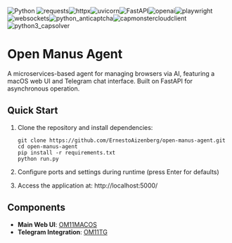 ![Python](https://img.shields.io/badge/Python-3.7-a2d2ff)
![requests](https://img.shields.io/badge/requests-2.31.0-3776AB)![httpx](https://img.shields.io/badge/httpx-0.25.0-00B4AB)![uvicorn](https://img.shields.io/badge/uvicorn-0.23.0-6E00F7)![FastAPI](https://img.shields.io/badge/FastAPI-0.103.0-009688)![openai](https://img.shields.io/badge/openai->=0.1.0-412991)![playwright](https://img.shields.io/badge/playwright-1.39.0-FF6B00)![websockets](https://img.shields.io/badge/websockets-11.0.0-FF4D4D)![python_anticaptcha](https://img.shields.io/badge/python__anticaptcha-2.0.0-1E3A8A)![capmonstercloudclient](https://img.shields.io/badge/capmonstercloudclient-1.2-4B5563)![python3_capsolver](https://img.shields.io/badge/python3__capsolver-1.0-111827)  

# Open Manus Agent

A microservices-based agent for managing browsers via AI, featuring a macOS web UI and Telegram chat interface. Built on FastAPI for asynchronous operation.

## Quick Start

1. Clone the repository and install dependencies:
   ```shell
   git clone https://github.com/ErnestoAizenberg/open-manus-agent.git
   cd open-manus-agent
   pip install -r requirements.txt
   python run.py
   ```

2. Configure ports and settings during runtime (press Enter for defaults)

3. Access the application at: http://localhost:5000/

## Components

- **Main Web UI**: [OM11MACOS](https://github.com/ErnestoAizenberg/OM11MACOS)
- **Telegram Integration**: [OM11TG](https://github.com/ErnestoAizenberg/OM11TG)
